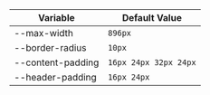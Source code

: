 | Variable          | Default Value         |
| ----------------- | --------------------- |
| --max-width       | `896px`               |
| --border-radius   | `10px`                |
| --content-padding | `16px 24px 32px 24px` |
| --header-padding  | `16px 24px`           |
